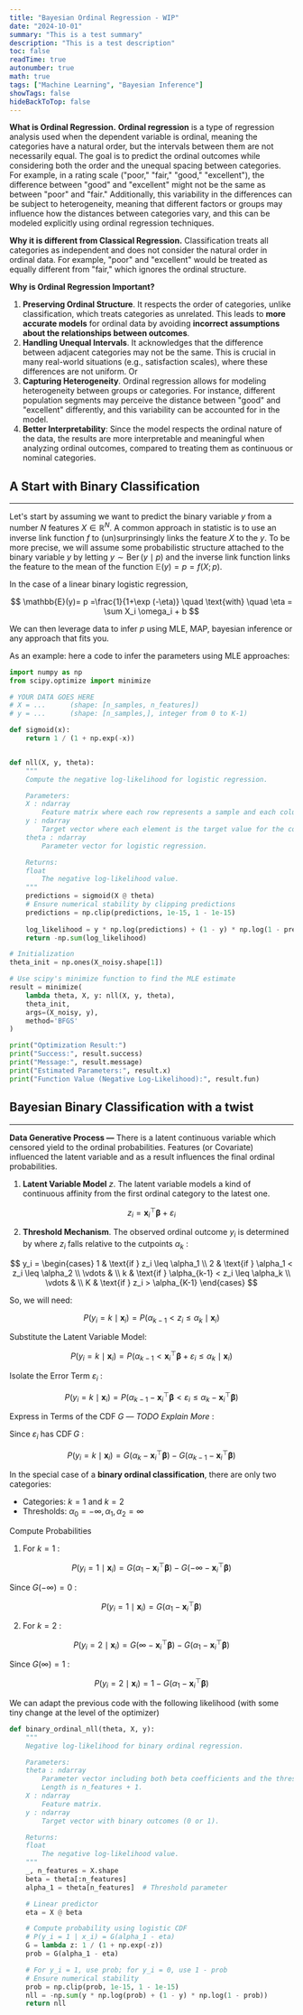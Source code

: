 ```yaml
---
title: "Bayesian Ordinal Regression - WIP"
date: "2024-10-01"
summary: "This is a test summary"
description: "This is a test description"
toc: false
readTime: true
autonumber: true
math: true
tags: ["Machine Learning", "Bayesian Inference"]
showTags: false
hideBackToTop: false
---
```


**What is Ordinal Regression.**  **Ordinal regression** is a type of regression analysis used when the dependent variable is ordinal, meaning the categories have a natural order, but the intervals between them are not necessarily equal. 
The goal is to predict the ordinal outcomes while considering both the order and the unequal spacing between categories. 
For example, in a rating scale ("poor," "fair," "good," "excellent"), the difference between "good" and "excellent" might not be the same as between "poor" and "fair." 
Additionally, this variability in the differences can be subject to heterogeneity, meaning that different factors or groups may influence how the distances between categories vary, and this can be modeled explicitly using ordinal regression techniques.

**Why it is different from Classical Regression.** Classification treats all categories as independent and does not consider the natural order in ordinal data. For example, "poor" and "excellent" would be treated as equally different from "fair," which ignores the ordinal structure.

**Why is Ordinal Regression Important?**

1. **Preserving Ordinal Structure**. It respects the order of categories, unlike classification, which treats categories as unrelated. This leads to **more accurate models** for ordinal data by avoiding **incorrect assumptions about the relationships between outcomes**.
2. **Handling Unequal Intervals**. It acknowledges that the difference between adjacent categories may not be the same. This is crucial in many real-world situations (e.g., satisfaction scales), where these differences are not uniform. Or 
3. **Capturing Heterogeneity**. Ordinal regression allows for modeling heterogeneity between groups or categories. For instance, different population segments may perceive the distance between "good" and "excellent" differently, and this variability can be accounted for in the model.
4. **Better Interpretability**: Since the model respects the ordinal nature of the data, the results are more interpretable and meaningful when analyzing ordinal outcomes, compared to treating them as continuous or nominal categories.

## A Start with Binary Classification
---

Let's start by assuming we want to predict the binary variable $y$ from a number $N$ features $X \in \mathbb{R}^N$. 
A common approach in statistic is to use an inverse link function $f$ to (un)surprinsingly links the feature $X$ to the $y$. 
To be more precise, we will assume some probabilistic structure attached to the binary variable $y$ by letting $y \sim \operatorname{Ber}(y \mid p)$ and the inverse link function links the feature to the mean of the function $\mathbb{E}(y)=p=f(X ; p)$.

In the case of a linear binary logistic regression, 

$$ 
\mathbb{E}(y)= p =\frac{1}{1+\exp (-\eta)} \quad \text{with} \quad \eta = \sum X_i \omega_i + b
$$

We can then leverage data to infer $p$ using MLE, MAP, bayesian inference or any approach that fits you.

As an example: here a code to infer the parameters using MLE approaches: 
```python
import numpy as np
from scipy.optimize import minimize

# YOUR DATA GOES HERE
# X = ...      (shape: [n_samples, n_features])
# y = ...      (shape: [n_samples,], integer from 0 to K-1)

def sigmoid(x):
    return 1 / (1 + np.exp(-x))


def nll(X, y, theta):
    """
    Compute the negative log-likelihood for logistic regression.

    Parameters:
    X : ndarray
        Feature matrix where each row represents a sample and each column represents a feature.
    y : ndarray
        Target vector where each element is the target value for the corresponding sample.
    theta : ndarray
        Parameter vector for logistic regression.

    Returns:
    float
        The negative log-likelihood value.
    """
    predictions = sigmoid(X @ theta)
    # Ensure numerical stability by clipping predictions
    predictions = np.clip(predictions, 1e-15, 1 - 1e-15)
    
    log_likelihood = y * np.log(predictions) + (1 - y) * np.log(1 - predictions)
    return -np.sum(log_likelihood)

# Initialization 
theta_init = np.ones(X_noisy.shape[1])

# Use scipy's minimize function to find the MLE estimate
result = minimize(
    lambda theta, X, y: nll(X, y, theta),
    theta_init,
    args=(X_noisy, y),
    method='BFGS'
)

print("Optimization Result:")
print("Success:", result.success)
print("Message:", result.message)
print("Estimated Parameters:", result.x)
print("Function Value (Negative Log-Likelihood):", result.fun)
```



## Bayesian Binary Classification with a twist
---

**Data Generative Process —** There is a latent continuous variable which censored yield to the ordinal probabilities. Features (or Covariate) influenced the latent variable and as a result influences the final ordinal probabilities.

1. **Latent Variable Model** $z$. The latent variable models a kind of continuous affinity from the first ordinal category to the latest one.

$$
z_i =\mathbf{x}_i^{\top} \boldsymbol{\beta}+\varepsilon_i
$$

2. **Threshold Mechanism**.
The observed ordinal outcome $y_i$ is determined by where $z_i$ falls relative to the cutpoints $\alpha_k$ :

$$
y_i = \begin{cases}
1 & \text{if } z_i \leq \alpha_1 \\
2 & \text{if } \alpha_1 < z_i \leq \alpha_2 \\
\vdots & \\
k & \text{if } \alpha_{k-1} < z_i \leq \alpha_k \\
\vdots & \\
K & \text{if } z_i > \alpha_{K-1}
\end{cases}
$$

So, we will need:

$$
P(y_i=k \mid \mathbf{x}_i) = P(\alpha_{k-1} < z_i \leq \alpha_k \mid \mathbf{x}_i)
$$

Substitute the Latent Variable Model:

$$
P\left(y_i=k \mid \mathbf{x}_i\right)=P\left(\alpha_{k-1}<\mathbf{x}_i^{\top} \boldsymbol{\beta}+\varepsilon_i \leq \alpha_k \mid \mathbf{x}_i\right)
$$

Isolate the Error Term $\varepsilon_i$ :

$$P\left(y_i=k \mid \mathbf{x}_i\right)=P\left(\alpha_{k-1}-\mathbf{x}_i^{\top} \boldsymbol{\beta}<\varepsilon_i \leq \alpha_k-\mathbf{x}_i^{\top} \boldsymbol{\beta}\right)$$

Express in Terms of the CDF $G$ — *TODO Explain More* :

Since $\varepsilon_i$ has $\operatorname{CDF} G$ :

$$
P\left(y_i=k \mid \mathbf{x}_i\right)=G\left(\alpha_k-\mathbf{x}_i^{\top} \boldsymbol{\beta}\right)-G\left(\alpha_{k-1}-\mathbf{x}_i^{\top} \boldsymbol{\beta}\right)
$$

In the special case of a **binary ordinal classification**, there are only two categories:
- Categories: $k=1$ and $k=2$
- Thresholds: $\alpha_0=-\infty, \alpha_1, \alpha_2=\infty$

Compute Probabilities
1. For $k=1$ :

$$
P\left(y_i=1 \mid \mathbf{x}_i\right)=G\left(\alpha_1-\mathbf{x}_i^{\top} \boldsymbol{\beta}\right)-G\left(-\infty-\mathbf{x}_i^{\top} \boldsymbol{\beta}\right)
$$


Since $G(-\infty)=0$ :

$$
P\left(y_i=1 \mid \mathbf{x}_i\right)=G\left(\alpha_1-\mathbf{x}_i^{\top} \boldsymbol{\beta}\right)
$$

2. For $k=2$ :

$$
P\left(y_i=2 \mid \mathbf{x}_i\right)=G\left(\infty-\mathbf{x}_i^{\top} \boldsymbol{\beta}\right)-G\left(\alpha_1-\mathbf{x}_i^{\top} \boldsymbol{\beta}\right)
$$


Since $G(\infty)=1$ :

$$
P\left(y_i=2 \mid \mathbf{x}_i\right)=1-G\left(\alpha_1-\mathbf{x}_i^{\top} \boldsymbol{\beta}\right)
$$

We can adapt the previous code with the following likelihood (with some tiny change at the level of the optimizer)

```python
def binary_ordinal_nll(theta, X, y):
    """
    Negative log-likelihood for binary ordinal regression.

    Parameters:
    theta : ndarray
        Parameter vector including both beta coefficients and the threshold alpha_1.
        Length is n_features + 1.
    X : ndarray
        Feature matrix.
    y : ndarray
        Target vector with binary outcomes (0 or 1).

    Returns:
    float
        The negative log-likelihood value.
    """
    _, n_features = X.shape
    beta = theta[:n_features]
    alpha_1 = theta[n_features]  # Threshold parameter

    # Linear predictor
    eta = X @ beta

    # Compute probability using logistic CDF
    # P(y_i = 1 | x_i) = G(alpha_1 - eta)
    G = lambda z: 1 / (1 + np.exp(-z))
    prob = G(alpha_1 - eta)

    # For y_i = 1, use prob; for y_i = 0, use 1 - prob
    # Ensure numerical stability
    prob = np.clip(prob, 1e-15, 1 - 1e-15)
    nll = -np.sum(y * np.log(prob) + (1 - y) * np.log(1 - prob))
    return nll
```







